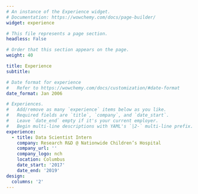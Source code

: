 ```yaml
---
# An instance of the Experience widget.
# Documentation: https://wowchemy.com/docs/page-builder/
widget: experience

# This file represents a page section.
headless: False

# Order that this section appears on the page.
weight: 40

title: Experience
subtitle:

# Date format for experience
#   Refer to https://wowchemy.com/docs/customization/#date-format
date_format: Jan 2006

# Experiences.
#   Add/remove as many `experience` items below as you like.
#   Required fields are `title`, `company`, and `date_start`.
#   Leave `date_end` empty if it's your current employer.
#   Begin multi-line descriptions with YAML's `|2-` multi-line prefix.
experience:
  - title: Data Scientist Intern
    company: Research R&D @ Nationwide Children’s Hospital
    company_url: ''
    company_logo: nch
    location: Columbus
    date_start: '2017'
    date_end: '2019'
design:
  columns: '2'
---
```

